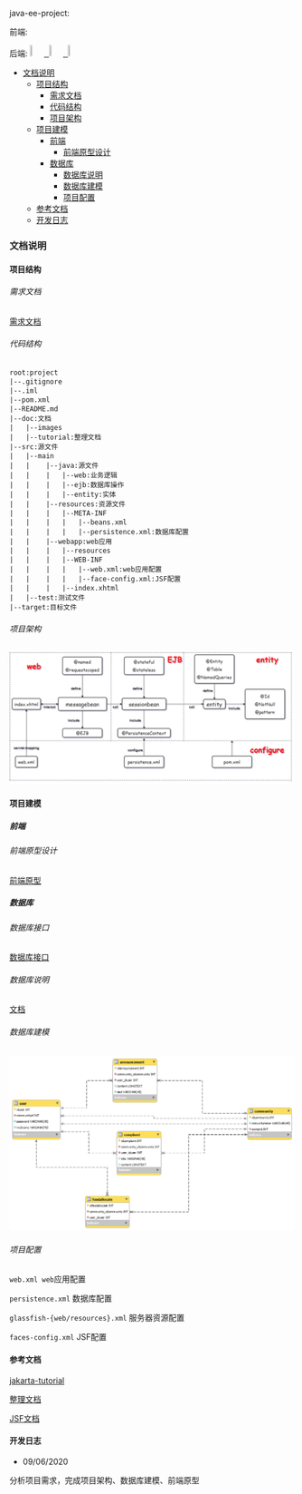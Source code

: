 java-ee-project: 

前端: 

后端:
<kbd>
    <a href="https://github.com/ppdog0">
        <img src="https://avatars2.githubusercontent.com/u/48408863?s=460&v=4" width="5%" height="5%" style="border: 50% solid black">
    </a>
    <a href="https://github.com/buggyminer">
        <img src="https://avatars3.githubusercontent.com/u/46335543?s=400&v=4" width="5%" height="5%" style="border: 50% solid black">
    </a>
    <a href="https://github.com/GwanWingYan">
        <img src="https://avatars2.githubusercontent.com/u/47978664?s=400&v=4" width="5%" height="5%" style="border: 50% solid black">
    </a>
</kbd>

<!-- TOC -->

- [文档说明](#%E6%96%87%E6%A1%A3%E8%AF%B4%E6%98%8E)
    - [项目结构](#%E9%A1%B9%E7%9B%AE%E7%BB%93%E6%9E%84)
        - [需求文档](#%E9%9C%80%E6%B1%82%E6%96%87%E6%A1%A3)
        - [代码结构](#%E4%BB%A3%E7%A0%81%E7%BB%93%E6%9E%84)
        - [项目架构](#%E9%A1%B9%E7%9B%AE%E6%9E%B6%E6%9E%84)
    - [项目建模](#%E9%A1%B9%E7%9B%AE%E5%BB%BA%E6%A8%A1)
        - [前端](#%E5%89%8D%E7%AB%AF)
            - [前端原型设计](#%E5%89%8D%E7%AB%AF%E5%8E%9F%E5%9E%8B%E8%AE%BE%E8%AE%A1)
        - [数据库](#%E6%95%B0%E6%8D%AE%E5%BA%93)
            - [数据库说明](#%E6%95%B0%E6%8D%AE%E5%BA%93%E8%AF%B4%E6%98%8E)
            - [数据库建模](#%E6%95%B0%E6%8D%AE%E5%BA%93%E5%BB%BA%E6%A8%A1)
            - [项目配置](#%E9%A1%B9%E7%9B%AE%E9%85%8D%E7%BD%AE)
    - [参考文档](#%E5%8F%82%E8%80%83%E6%96%87%E6%A1%A3)
    - [开发日志](#%E5%BC%80%E5%8F%91%E6%97%A5%E5%BF%97)

<!-- /TOC -->
### 文档说明

#### 项目结构

###### 需求文档

[需求文档](doc/tutorial/需求分析.md)

###### 代码结构

    root:project
    |--.gitignore
    |--.iml
    |--pom.xml
    |--README.md
    |--doc:文档
    |   |--images
    |   |--tutorial:整理文档
    |--src:源文件
    |   |--main
    |   |    |--java:源文件
    |   |    |   |--web:业务逻辑
    |   |    |   |--ejb:数据库操作
    |   |    |   |--entity:实体
    |   |    |--resources:资源文件
    |   |    |   |--META-INF
    |   |    |   |   |--beans.xml
    |   |    |   |   |--persistence.xml:数据库配置
    |   |    |--webapp:web应用
    |   |    |   |--resources
    |   |    |   |--WEB-INF
    |   |    |   |   |--web.xml:web应用配置
    |   |    |   |   |--face-config.xml:JSF配置
    |   |    |   |--index.xhtml
    |   |--test:测试文件
    |--target:目标文件

###### 项目架构

![项目架构](./doc/images/jave-ee-architect.png)

#### 项目建模

##### 前端

###### 前端原型设计

[前端原型]()

##### 数据库

###### 数据库接口
[数据库接口](doc/model/数据库操作.md)

###### 数据库说明

[文档](doc/model/model.md)

###### 数据库建模

![数据库建模](doc/images/database.png)

###### 项目配置

`web.xml web`应用配置

`persistence.xml` 数据库配置

`glassfish-{web/resources}.xml` 服务器资源配置

`faces-config.xml` JSF配置

#### 参考文档

[jakarta-tutorial](https://javaee.github.io/tutorial/toc.html)

[整理文档](./doc/tutorial)

[JSF文档](https://www.w3cschool.cn/java/inject-managed-beans.html)

#### 开发日志

-   09/06/2020

分析项目需求，完成项目架构、数据库建模、前端原型
